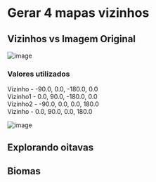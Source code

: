 # Gerar 4 mapas vizinhos

## Vizinhos vs Imagem Original
![image](https://user-images.githubusercontent.com/18286943/170383847-152fb490-f781-4796-8121-d62ce32e24d4.png)

### Valores utilizados

Vizinho - -90.0, 0.0, -180.0, 0.0   
Vizinho1 - 0.0, 90.0, -180.0, 0.0   
Vizinho2 - -90.0, 0.0, 0.0, 180.0   
Vizinho - 0.0, 90.0, 0.0, 180.0  

![image](https://user-images.githubusercontent.com/18286943/170383948-ea36bb0e-bb05-400a-b59f-8742b45b251a.png)

## Explorando oitavas



## Biomas
